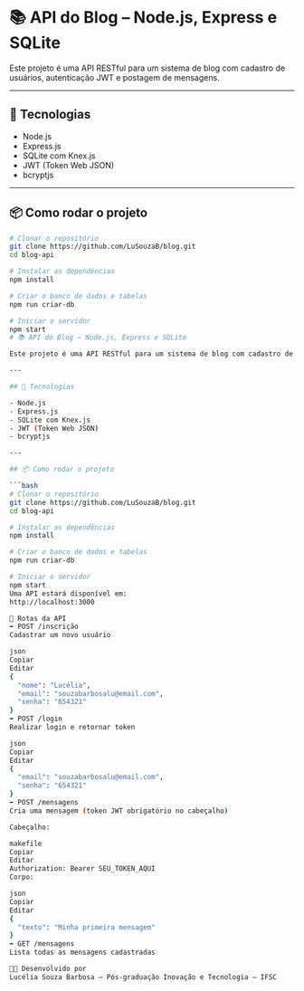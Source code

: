 # 📚 API do Blog – Node.js, Express e SQLite

Este projeto é uma API RESTful para um sistema de blog com cadastro de usuários, autenticação JWT e postagem de mensagens.

---

## 🚀 Tecnologias

- Node.js
- Express.js
- SQLite com Knex.js
- JWT (Token Web JSON)
- bcryptjs

---

## 📦 Como rodar o projeto

```bash
# Clonar o repositório
git clone https://github.com/LuSouzaB/blog.git
cd blog-api

# Instalar as dependências
npm install

# Criar o banco de dados e tabelas
npm run criar-db

# Iniciar o servidor
npm start
# 📚 API do Blog – Node.js, Express e SQLite

Este projeto é uma API RESTful para um sistema de blog com cadastro de usuários, autenticação JWT e postagem de mensagens.

---

## 🚀 Tecnologias

- Node.js
- Express.js
- SQLite com Knex.js
- JWT (Token Web JSON)
- bcryptjs

---

## 📦 Como rodar o projeto

```bash
# Clonar o repositório
git clone https://github.com/LuSouzaB/blog.git
cd blog-api

# Instalar as dependências
npm install

# Criar o banco de dados e tabelas
npm run criar-db

# Iniciar o servidor
npm start
Uma API estará disponível em:
http://localhost:3000

🔐 Rotas da API
➡️ POST /inscrição
Cadastrar um novo usuário

json
Copiar
Editar
{
  "nome": "Lucélia",
  "email": "souzabarbosalu@email.com",
  "senha": "654321"
}
➡️ POST /login
Realizar login e retornar token

json
Copiar
Editar
{
  "email": "souzabarbosalu@email.com",
  "senha": "654321"
}
➡️ POST /mensagens
Cria uma mensagem (token JWT obrigatório no cabeçalho)

Cabeçalho:

makefile
Copiar
Editar
Authorization: Bearer SEU_TOKEN_AQUI
Corpo:

json
Copiar
Editar
{
  "texto": "Minha primeira mensagem"
}
➡️ GET /mensagens
Lista todas as mensagens cadastradas

🧑‍🏫 Desenvolvido por
Lucélia Souza Barbosa – Pós-graduação Inovação e Tecnologia – IFSC
